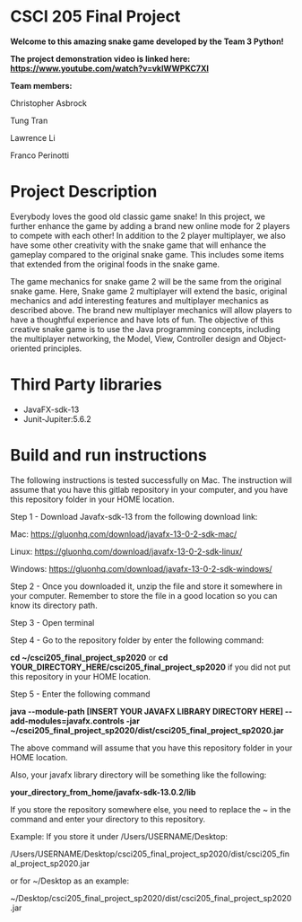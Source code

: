 # CSCI 205 Final Project
  **Welcome to this amazing snake game developed by the Team 3 Python!**
  
  **The project demonstration video is linked here: https://www.youtube.com/watch?v=vklWWPKC7XI**
  
  **Team members:**
  
  Christopher Asbrock
  
  Tung Tran
  
  Lawrence Li
  
  Franco Perinotti
  
# Project Description

Everybody loves the good old classic game snake! 
In this project, we further enhance the game by adding a brand new online mode for 2 players to compete with each other! 
In addition to the 2 player multiplayer, we also have some other creativity with the snake game that will
enhance the gameplay compared to the original snake game. This includes some items that extended
from the original foods in the snake game. 

The game mechanics for snake game 2 will be the same from the original snake game. Here, Snake game 2 multiplayer will extend the basic, original mechanics and add interesting features and multiplayer mechanics as described above. 
The brand new multiplayer mechanics will allow players to have a thoughtful experience and have lots of fun.
The objective of this creative snake game is to use the Java programming concepts, including the multiplayer networking,
the Model, View, Controller design and Object-oriented principles. 

# Third Party libraries 

+ JavaFX-sdk-13
+ Junit-Jupiter:5.6.2

# Build and run instructions

The following instructions is tested successfully on Mac. 
The instruction will assume that you have this gitlab repository in your computer,
and you have this repository folder in your HOME location. 

Step 1 - Download Javafx-sdk-13 from the following download link:

Mac:
https://gluonhq.com/download/javafx-13-0-2-sdk-mac/

Linux:
https://gluonhq.com/download/javafx-13-0-2-sdk-linux/

Windows:
https://gluonhq.com/download/javafx-13-0-2-sdk-windows/


Step 2 - Once you downloaded it, unzip the file and store it somewhere in your computer.
Remember to store the file in a good location so you can know its directory path. 

Step 3 - Open terminal

Step 4 - Go to the repository folder by enter the following command:

**cd ~/csci205_final_project_sp2020** or **cd YOUR_DIRECTORY_HERE/csci205_final_project_sp2020** if you did not put
this repository in your HOME location.


Step 5 - Enter the following command



**java --module-path [INSERT YOUR JAVAFX LIBRARY DIRECTORY HERE] --add-modules=javafx.controls -jar ~/csci205_final_project_sp2020/dist/csci205_final_project_sp2020.jar**



The above command will assume that you have this repository folder in your HOME location. 

Also, your javafx library directory will be something like the following:



**your_directory_from_home/javafx-sdk-13.0.2/lib**



If you store the repository somewhere else, you need to replace the ~ in the command and enter your directory to this repository. 



Example: If you store it under /Users/USERNAME/Desktop:


/Users/USERNAME/Desktop/csci205_final_project_sp2020/dist/csci205_final_project_sp2020.jar


or for ~/Desktop as an example:


~/Desktop/csci205_final_project_sp2020/dist/csci205_final_project_sp2020.jar



 

